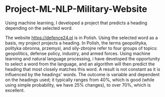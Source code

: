 # Project-ML-NLP-Military-Website
Using machine learning, I developed a project that predicts a heading depending on the selected word.

The website https://defence24.pl is in Polish. Using the selected word as a basis, my project projects a heading. In Polish, the terms geopolityka, polityka obronna, przemysl, and sily-zbrojne refer to four groups of topics: geopolitics, defense policy, industry, and armed forces. Using machine learning and natural language processing, i have developed the opportunity to select a word from the language, and an algorithm will then predict the heading that most closely matches this word. A result is not constant as it is influenced by the headings' words. The outcome is variable and dependent on the headings used; it typically ranges from 40%, which is good (while using simple probability, we have 25% changes), to over 70%, which is excellent.
